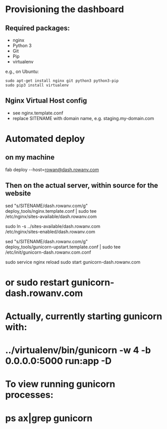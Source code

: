 Provisioning the dashboard
==========================

## Required packages:

* nginx
* Python 3
* Git
* Pip
* virtualenv

e.g., on Ubuntu:

	sudo apt-get install nginx git python3 python3-pip
	sudo pip3 install virtualenv

## Nginx Virtual Host config

* see nginx.template.conf
* replace SITENAME with domain name, e.g. staging.my-domain.com


# Automated deploy
## on my machine

fab deploy --host=rowan@dash.rowanv.com

## Then on the actual server, within source for the website

sed "s/SITENAME/dash.rowanv.com/g" \
    deploy_tools/nginx.template.conf | sudo tee \
    /etc/nginx/sites-available/dash.rowanv.com

sudo ln -s ../sites-available/dash.rowanv.com \
    /etc/nginx/sites-enabled/dash.rowanv.com

sed "s/SITENAME/dash.rowanv.com/g" \
    deploy_tools/gunicorn-upstart.template.conf | sudo tee \
    /etc/init/gunicorn-dash.rowanv.com.conf

sudo service nginx reload
sudo start gunicorn-dash.rowanv.com
# or sudo restart gunicorn-dash.rowanv.com
# Actually, currently starting gunicorn with:
# ../virtualenv/bin/gunicorn -w 4 -b 0.0.0.0:5000 run:app -D
# To view running gunicorn processes:
# ps ax|grep gunicorn
